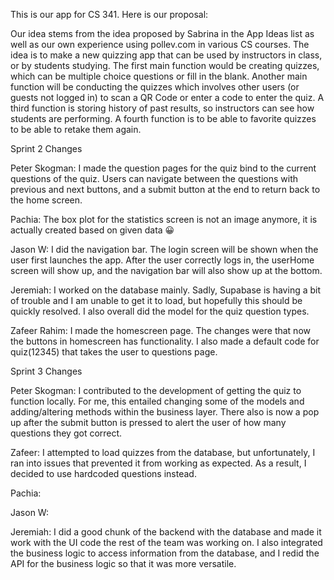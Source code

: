 This is our app for CS 341. Here is our proposal:

Our idea stems from the idea proposed by Sabrina in the App Ideas list as well as our own experience using pollev.com in various CS courses. The idea is
to make a new quizzing app that can be used by instructors in class, or by students studying. The first main function would be creating quizzes, which can
be multiple choice questions or fill in the blank. Another main function will be conducting the quizzes which involves other users (or guests not logged
in) to scan a QR Code or enter a code to enter the quiz. A third function is storing history of past results, so instructors can see how students are
performing. A fourth function is to be able to favorite quizzes to be able to retake them again.​

Sprint 2 Changes

Peter Skogman: I made the question pages for the quiz bind to the current questions of the quiz. Users can navigate between the questions with previous and next buttons, and a submit button at the end to return back to the home screen.

Pachia: The box plot for the statistics screen is not an image anymore, it is actually created based on given data 😀

Jason W: I did the navigation bar. The login screen will be shown when the user first launches the app. After the user correctly logs in, the userHome screen will show up, and the navigation bar will also show up at the bottom.

Jeremiah: I worked on the database mainly. Sadly, Supabase is having a bit of trouble and I am unable to get it to load, but hopefully this should be quickly resolved. I also overall did the model for the quiz question types.

Zafeer Rahim: I made the homescreen page. The changes were that now the buttons in homescreen has functionality. I also made a default code for quiz(12345) that takes the user to questions page.

Sprint 3 Changes

Peter Skogman: I contributed to the development of getting the quiz to function locally. For me, this entailed changing some of the models and adding/altering methods within the business layer. There also is now a pop up after the submit button is pressed to alert the user of how many questions they got correct.

Zafeer: I attempted to load quizzes from the database, but unfortunately, I ran into issues that prevented it from working as expected. As a result, I decided to use hardcoded questions instead.

Pachia:

Jason W:

Jeremiah: I did a good chunk of the backend with the database and made it work with the UI code the rest of the team was working on. I also integrated the business logic to access information from the database, and I redid the API for the business logic so that it was more versatile.
